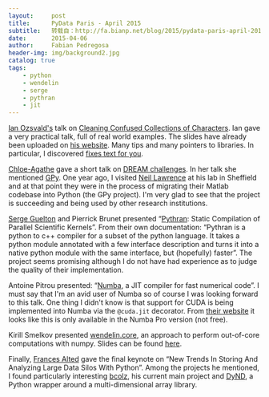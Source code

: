 ```yaml
---
layout:     post
title:      PyData Paris - April 2015
subtitle:   转载自：http://fa.bianp.net/blog/2015/pydata-paris-april-2015/
date:       2015-04-06
author:     Fabian Pedregosa
header-img: img/background2.jpg
catalog: true
tags:
    - python
    - wendelin
    - serge
    - pythran
    - jit
---
```


[Ian Ozsvald's](http://ianozsvald.com/) talk on [Cleaning Confused Collections of Characters](http://ianozsvald.com/2015/04/03/pydataparis-2015-and-cleaning-confused-collections-of-characters). Ian gave a very practical talk, full of real world examples. The slides have already been uploaded on [his website](http://ianozsvald.com/2015/04/03/pydataparis-2015-and-cleaning-confused-collections-of-characters). Many tips and many pointers to libraries. In particular, I discovered [fixes text for you](http://ftfy.readthedocs.org/.).

[Chloe-Agathe](http://cazencott.info/) gave a short talk on [DREAM challenges](http://dreamchallenges.org/). In her talk she mentioned [GPy](http://sheffieldml.github.io/GPy). One year ago, I visited [Neil Lawrence](http://inverseprobability.com/) at his lab in Sheffield and at that point they were in the process of migrating their Matlab codebase into Python (the GPy project). I'm very glad to see that the project is succeeding and being used by other research institutions.

[Serge Guelton](http://serge.liyun.free.fr/serge) and Pierrick Brunet presented “[Pythran](http://pythonhosted.org/pythran): Static Compilation of Parallel Scientific Kernels”. From their own documentation: “Pythran is a python to c++ compiler for a subset of the python language. It takes a python module annotated with a few interface description and turns it into a native python module with the same interface, but (hopefully) faster”. The project seems promising although I do not have had experience as to judge the quality of their implementation.

Antoine Pitrou presented: “[Numba](http://numba.pydata.org/), a JIT compiler for fast numerical code”. I must say that I'm an avid user of Numba so of course I was looking forward to this talk. One thing I didn't know is that support for CUDA is being implemented into Numba via the `@cuda.jit` decorator. From [their website](http://docs.continuum.io/numbapro) it looks like this is only available in the Numba Pro version (not free).

Kirill Smelkov presented [wendelin.core](https://pypi.python.org/pypi/wendelin.core), an approach to perform out-of-core computations with numpy. Slides can be found [here](http://www.wendelin.io/NXD-Wendelin.Core.Non.Secret?format=pdf).

Finally, [Frances Alted](https://twitter.com/francescalted) gave the final keynote on “New Trends In Storing And Analyzing Large Data Silos With Python”. Among the projects he mentioned, I found particularly interesting [bcolz](http://bcolz.blosc.org/), his current main project and [DyND](https://github.com/aterrel/dynd-python), a Python wrapper around a multi-dimensional array library.
